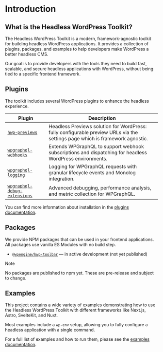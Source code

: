 # Introduction

## What is the Headless WordPress Toolkit?

The Headless WordPress Toolkit is a modern, framework-agnostic toolkit for building headless WordPress applications. It provides a collection of plugins, packages, and examples to help developers make WordPress a better headless CMS.

Our goal is to provide developers with the tools they need to build fast, scalable, and secure headless applications with WordPress, without being tied to a specific frontend framework.

## Plugins

The toolkit includes several WordPress plugins to enhance the headless experience.

| Plugin | Description |
|--------|-------------|
| [`hwp-previews`](../plugins/hwp-previews/) | Headless Previews solution for WordPress: fully configurable preview URLs via the settings page which is framework agnostic. |
| [`wpgraphql-webhooks`](../plugins/wpgraphql-webhooks/) | Extends WPGraphQL to support webhook subscriptions and dispatching for headless WordPress environments. |
| [`wpgraphql-logging`](../plugins/wpgraphql-logging/) | Logging for WPGraphQL requests with granular lifecycle events and Monolog integration. |
| [`wpgraphql-debug-extensions`](../plugins/wpgraphql-debug-extensions/) | Advanced debugging, performance analysis, and metric collection for WPGraphQL. |

You can find more information about installation in the [plugins documentation](../plugins/README.md).

## Packages

We provide NPM packages that can be used in your frontend applications. All packages use vanilla ES Modules with no build step.

- [`@wpengine/hwp-toolbar`](../packages/toolbar/) — in active development (not yet published)

> [!NOTE]
> No packages are published to npm yet. These are pre-release and subject to change.

## Examples

This project contains a wide variety of examples demonstrating how to use the Headless WordPress Toolkit with different frameworks like Next.js, Astro, SvelteKit, and Nuxt.

Most examples include a `wp-env` setup, allowing you to fully configure a headless application with a single command.

For a full list of examples and how to run them, please see the [examples documentation](../examples/README.md).

